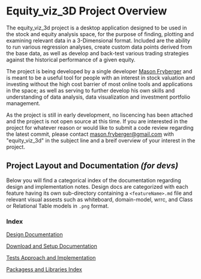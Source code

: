 # Equity_viz_3D Project Overview

The equity_viz_3d project is a desktop application designed to be used in the stock and equity analysis space, for the purpose of finding, plotting and examining relevant data in a 3-Dimensional format. Included are the ability to run various regression analyses, create custom data points derived from the base data, as well as develop and back-test various trading strategies against the historical performance of a given equity.

The project is being developed by a single developer [Mason Fryberger](www.linkedin.com/in/mason-fryberger-ghub-mason-chance) and is meant to be a useful tool for people with an interest in stock valuation and investing without the high cost barrier of most online tools and applications in the space; as well as serving to further develop his own skills and understanding of data analysis, data visualization and investment portfolio management.

As the project is still in early development, no liscencing has been attached and the project is not open source at this time. If you are interested in the project for whatever reason or would like to submit a code review regarding the latest commit, please contact mason.fryberger@gmail.com with "equity_viz_3d" in the subject line and a breif overview of your interest in the project.

## Project Layout and Documentation *(for devs)*

Below you will find a categorical index of the documentation regarding design and implementation notes. Design docs are categorized with each feature having its own sub-directory containing a `<featureName>.md` file and relevant visual assests such as whiteboard, domain-model, wrrc, and Class or Relational Table models in `.png` format.

### Index

[Design Documentation](design_docs/design.md)

[Download and Setup Documentation](dwnload_and_setup/dwnld_setup.md)

[Tests Approach and Implementation](tests/testing.md)

[Packagess and Libraries Index](design_docs/pkg_lib.md)
